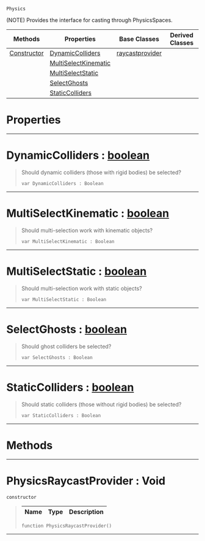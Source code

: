  `Physics`

(NOTE) Provides the interface for casting through PhysicsSpaces.

|Methods|Properties|Base Classes|Derived Classes|
|---|---|---|---|
|[Constructor](physicsraycastprovider.md#physicsraycastprovider-v)|[DynamicColliders](physicsraycastprovider.md#dynamiccolliders-zilch-en)|[raycastprovider](raycastprovider.md)| |
| |[MultiSelectKinematic](physicsraycastprovider.md#multiselectkinematic-zer)| | |
| |[MultiSelectStatic](physicsraycastprovider.md#multiselectstatic-zilch-e)| | |
| |[SelectGhosts](physicsraycastprovider.md#selectghosts-zilch-engine)| | |
| |[StaticColliders](physicsraycastprovider.md#staticcolliders-zilch-eng)| | |


 #  Properties


---  
 #  DynamicColliders : [boolean](../nada_base_types/boolean.md)

> Should dynamic colliders (those with rigid bodies) be selected?
> ```TS:Nada
> var DynamicColliders : Boolean


---  
 #  MultiSelectKinematic : [boolean](../nada_base_types/boolean.md)

> Should multi-selection work with kinematic objects?
> ```TS:Nada
> var MultiSelectKinematic : Boolean


---  
 #  MultiSelectStatic : [boolean](../nada_base_types/boolean.md)

> Should multi-selection work with static objects?
> ```TS:Nada
> var MultiSelectStatic : Boolean


---  
 #  SelectGhosts : [boolean](../nada_base_types/boolean.md)

> Should ghost colliders be selected?
> ```TS:Nada
> var SelectGhosts : Boolean


---  
 #  StaticColliders : [boolean](../nada_base_types/boolean.md)

> Should static colliders (those without rigid bodies) be selected?
> ```TS:Nada
> var StaticColliders : Boolean


---  
 #  Methods


---  
 #  PhysicsRaycastProvider : Void

 `constructor`

> 
> |Name|Type|Description|
> |---|---|---|
> ```TS:Nada
> function PhysicsRaycastProvider()
> ``` 


---  
 

 